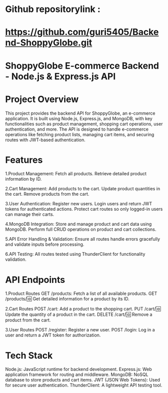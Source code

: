 # Github repositorylink :
#    https://github.com/guri5405/Backend-ShoppyGlobe.git

# ShoppyGlobe E-commerce Backend - Node.js & Express.js API

# Project Overview
This project provides the backend API for ShoppyGlobe, an e-commerce application. It is built using Node.js, Express.js, and MongoDB, with key functionalities such as product management, shopping cart operations, user authentication, and more. The API is designed to handle e-commerce operations like fetching product lists, managing cart items, and securing routes with JWT-based authentication.

# Features
1.Product Management:
Fetch all products.
Retrieve detailed product information by ID.

2.Cart Management:
Add products to the cart.
Update product quantities in the cart.
Remove products from the cart.

3.User Authentication:
Register new users.
Login users and return JWT tokens for authenticated actions.
Protect cart routes so only logged-in users can manage their carts.

4.MongoDB Integration:
Store and manage product and cart data using MongoDB.
Perform full CRUD operations on product and cart collections.

5.API Error Handling & Validation:
Ensure all routes handle errors gracefully and validate inputs before processing.

6.API Testing:
All routes tested using ThunderClient for functionality validation.

# API Endpoints
1.Product Routes
GET /products: Fetch a list of all available products.
GET /products/:id: Get detailed information for a product by its ID.

2.Cart Routes
POST /cart: Add a product to the shopping cart.
PUT /cart/:id: Update the quantity of a product in the cart.
DELETE /cart/:id: Remove a product from the cart.

3.User Routes
POST /register: Register a new user.
POST /login: Log in a user and return a JWT token for authorization.

# Tech Stack
Node.js: JavaScript runtime for backend development.
Express.js: Web application framework for routing and middleware.
MongoDB: NoSQL database to store products and cart items.
JWT (JSON Web Tokens): Used for secure user authentication.
ThunderClient: A lightweight API testing tool.

